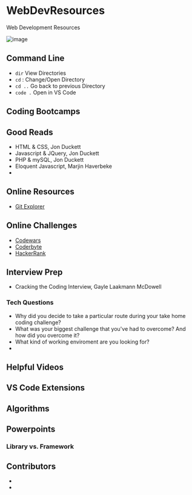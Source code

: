 # WebDevResources
Web Development Resources

![image](https://user-images.githubusercontent.com/62733242/129792656-c54c4bcc-6ed7-47a4-a137-c9262253c164.png)


## Command Line

- `dir` View Directories
- `cd` : Change/Open Directory
- `cd ..` Go back to previous Directory
- `code .` Open in VS Code

## Coding Bootcamps

## Good Reads

- HTML & CSS, Jon Duckett
- Javascript & JQuery, Jon Duckett
- PHP & mySQL, Jon Duckett
- Eloquent Javascript, Marjin Haverbeke
- 

## Online Resources

- [Git Explorer](https://gitexplorer.com/)

## Online Challenges

- [Codewars](https://www.codewars.com/)
- [Coderbyte](https://coderbyte.com/)
- [HackerRank](https://www.hackerrank.com/)

## Interview Prep

- Cracking the Coding Interview, Gayle Laakmann McDowell

### Tech Questions

- Why did you decide to take a particular route during your take home coding challenge?
- What was your biggest challenge that you've had to overcome? And how did you overcome it?
- What kind of working enviroment are you looking for?
- 

## Helpful Videos

## VS Code Extensions

## Algorithms

## Powerpoints

### Library vs. Framework

## Contributors
-
-

